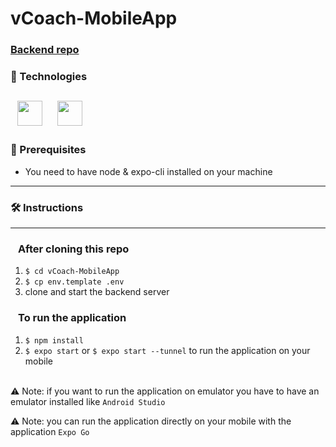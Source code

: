 # vCoach-MobileApp
### [Backend repo](https://github.com/AbdoH7/vCoach-Backend)

### 📍 Technologies
&ensp;<img src="https://upload.wikimedia.org/wikipedia/commons/thumb/a/a7/React-icon.svg/768px-React-icon.svg.png?20220125121207" width="40"/> &nbsp; &nbsp;  <img src="https://cdn.icon-icons.com/icons2/2389/PNG/512/expo_logo_icon_145293.png" width="40"/> 
---
 ### 📍 Prerequisites

* You need to have node & expo-cli installed on your machine
---
### 🛠 Instructions
---
### &ensp; After cloning this repo
1. ``` $ cd vCoach-MobileApp ```
2. ``` $ cp env.template .env ```
3. clone and start the backend server

### &ensp; To run the application
1. ``` $ npm install ```
2. ``` $ expo start ``` or ``` $ expo start --tunnel ``` to run the application on your mobile

&nbsp;<br>
⚠️ Note: if you want to run the application on emulator you have to have an emulator installed like ``` Android Studio ```

⚠️ Note: you can run the application directly on your mobile with the application ```Expo Go```
